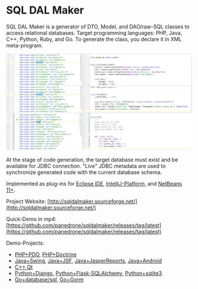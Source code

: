 # SQL DAL Maker
SQL DAL Maker is a generator of DTO, Model, and DAO/raw-SQL classes to access relational databases. Target programming languages: PHP, Java, C++, Python, Ruby, and Go. To generate the class, you declare it in XML meta-program.

![SQL DAL Maker](sdm_dj-sa.png)

At the stage of code generation, the target database must exist and be available for JDBC connection.
"Live" JDBC metadata are used to synchronize generated code with the current database schema.

Implemented as plug-ins for [Eclipse IDE](http://marketplace.eclipse.org/content/sql-dal-maker), [IntelliJ-Platform](http://plugins.jetbrains.com/plugin/7092), and [NetBeans 11+](https://github.com/panedrone/sqldalmaker/releases/tag/latest).

Project Website: [http://sqldalmaker.sourceforge.net/](http://sqldalmaker.sourceforge.net/)

Quick-Demo in mp4: [https://github.com/panedrone/sqldalmaker/releases/tag/latest](https://github.com/panedrone/sqldalmaker/releases/tag/latest)

Demo-Projects:
* [PHP+PDO](https://github.com/panedrone/sdm_demo_php_todolist), [PHP+Doctrine](https://github.com/panedrone/sdm_demo_todolist_php_doctrine)
* [Java+Swing](https://github.com/panedrone/sdm_demo_swing_thesaurus), [Java+JSF](https://github.com/panedrone/sdm_demo_jsf_todolist), [Java+JasperReports](https://github.com/panedrone/sdm_demo_jasper_reports_northwindEF), [Java+Android](https://github.com/panedrone/sdm_demo_android_thesaurus)
* [C++ Qt](https://github.com/panedrone/sdm_demo_qt6_thesaurus)
* [Python+Django](https://github.com/panedrone/sdm_demo_django_todolist_sqlite3), [Python+Flask-SQLAlchemy](https://github.com/panedrone/sdm_demo_flask_sqlalchemy_todolist), [Python+sqlite3](https://github.com/panedrone/sdm_demo_python_tkinter_github_stat)
* [Go+database/sql](https://github.com/panedrone/sdm_demo_go_todolist), [Go+Gorm](https://github.com/panedrone/sdm_demo_gorm_todolist)
